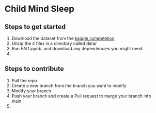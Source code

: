 # Child Mind Sleep

## Steps to get started

1. Download the dataset from the [kaggle competetion](https://www.kaggle.com/competitions/child-mind-institute-detect-sleep-states/data)
2. Unzip the 4 files in a directory called data/
3. Run EAD.ipynb, and download any dependencies you might need.
4. 

## Steps to contribute

1. Pull the repo
2. Create a new branch from the branch you want to modify
3. Modify your branch
4. Push your branch and create a Pull request to merge your branch into main
5. 